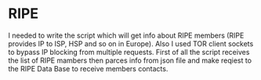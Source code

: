 # RIPE
I needed to write the script which will get info about RIPE members (RIPE provides IP to ISP, HSP and so on in Europe). 
Also I used TOR client sockets to bypass IP blocking from multiple requests.
First of all the script receives the list of RIPE mambers then parces info from json file and make reqiest to the RIPE Data Base to receive members contacts.
